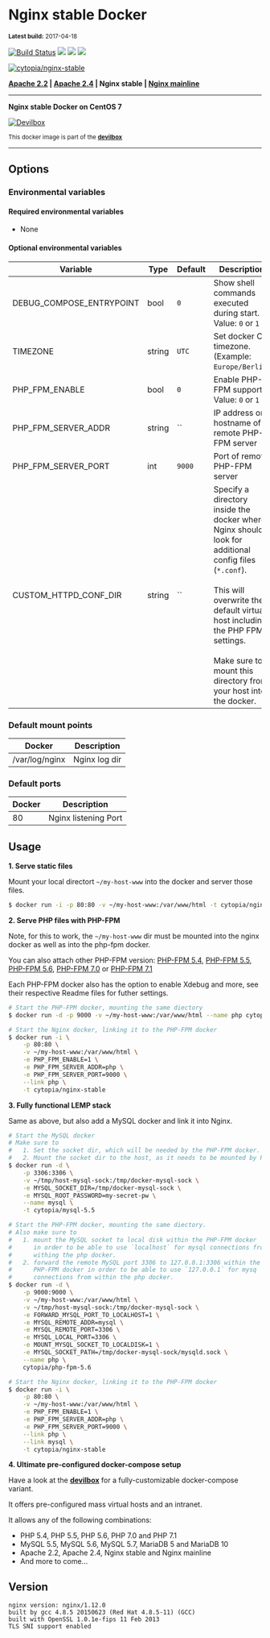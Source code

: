# Nginx stable Docker

<small>**Latest build:** 2017-04-18</small>

[![Build Status](https://travis-ci.org/cytopia/docker-nginx-stable.svg?branch=master)](https://travis-ci.org/cytopia/docker-nginx-stable) [![](https://images.microbadger.com/badges/version/cytopia/nginx-stable.svg)](https://microbadger.com/images/cytopia/nginx-stable "nginx-stable") [![](https://images.microbadger.com/badges/image/cytopia/nginx-stable.svg)](https://microbadger.com/images/cytopia/nginx-stable "nginx-stable") [![](https://images.microbadger.com/badges/license/cytopia/nginx-stable.svg)](https://microbadger.com/images/cytopia/nginx-stable "nginx-stable")

[![cytopia/nginx-stable](http://dockeri.co/image/cytopia/nginx-stable)](https://hub.docker.com/r/cytopia/nginx-stable/)

**[Apache 2.2](https://github.com/cytopia/docker-apache-2.2) | [Apache 2.4](https://github.com/cytopia/docker-apache-2.4) | Nginx stable | [Nginx mainline](https://github.com/cytopia/docker-nginx-mainline)**

----

**Nginx stable Docker on CentOS 7**

[![Devilbox](https://raw.githubusercontent.com/cytopia/devilbox/master/.devilbox/www/htdocs/assets/img/devilbox_80.png)](https://github.com/cytopia/devilbox)

<sub>This docker image is part of the **[devilbox](https://github.com/cytopia/devilbox)**</sub>

----

## Options

### Environmental variables

#### Required environmental variables

- None

#### Optional environmental variables

| Variable | Type | Default | Description |
|----------|------|---------|-------------|
| DEBUG_COMPOSE_ENTRYPOINT | bool | `0` | Show shell commands executed during start.<br/>Value: `0` or `1` |
| TIMEZONE | string | `UTC` | Set docker OS timezone.<br/>(Example: `Europe/Berlin`) |
| PHP_FPM_ENABLE | bool | `0` | Enable PHP-FPM support.<br/>Value: `0` or `1` |
| PHP_FPM_SERVER_ADDR | string | `` | IP address or hostname of remote PHP-FPM server |
| PHP_FPM_SERVER_PORT | int | `9000` | Port of remote PHP-FPM server |
| CUSTOM_HTTPD_CONF_DIR | string | `` | Specify a directory inside the docker where Nginx should look for additional config files (`*.conf`).<br/><br/>This will overwrite the default virtual host including the PHP FPM settings.<br/><br/>Make sure to mount this directory from your host into the docker. |

### Default mount points

| Docker | Description |
|--------|-------------|
| /var/log/nginx | Nginx log dir |


### Default ports

| Docker | Description |
|--------|-------------|
| 80     | Nginx listening Port |


## Usage

**1. Serve static files**

Mount your local directort `~/my-host-www` into the docker and server those files.
```bash
$ docker run -i -p 80:80 -v ~/my-host-www:/var/www/html -t cytopia/nginx-stable
```

**2. Serve PHP files with PHP-FPM**

Note, for this to work, the `~/my-host-www` dir must be mounted into the nginx docker as well as into the php-fpm docker.

You can also attach other PHP-FPM version: [PHP-FPM 5.4](https://github.com/cytopia/docker-php-fpm-5.4), [PHP-FPM 5.5](https://github.com/cytopia/docker-php-fpm-5.5), [PHP-FPM 5.6](https://github.com/cytopia/docker-php-fpm-5.6), [PHP-FPM 7.0](https://github.com/cytopia/docker-php-fpm-7.0) or [PHP-FPM 7.1](https://github.com/cytopia/docker-php-fpm-7.1)

Each PHP-FPM docker also has the option to enable Xdebug and more, see their respective Readme files for futher settings.

```bash
# Start the PHP-FPM docker, mounting the same diectory
$ docker run -d -p 9000 -v ~/my-host-www:/var/www/html --name php cytopia/php-fpm-5.6

# Start the Nginx docker, linking it to the PHP-FPM docker
$ docker run -i \
    -p 80:80 \
    -v ~/my-host-www:/var/www/html \
    -e PHP_FPM_ENABLE=1 \
    -e PHP_FPM_SERVER_ADDR=php \
    -e PHP_FPM_SERVER_PORT=9000 \
    --link php \
    -t cytopia/nginx-stable
```


**3. Fully functional LEMP stack**

Same as above, but also add a MySQL docker and link it into Nginx.
```bash
# Start the MySQL docker
# Make sure to
#   1. Set the socket dir, which will be needed by the PHP-FPM docker.
#   2. Mount the socket dir to the host, as it needs to be mounted by PHP-FPM
$ docker run -d \
    -p 3306:3306 \
    -v ~/tmp/host-mysql-sock:/tmp/docker-mysql-sock \
    -e MYSQL_SOCKET_DIR=/tmp/docker-mysql-sock \
    -e MYSQL_ROOT_PASSWORD=my-secret-pw \
    --name mysql \
    -t cytopia/mysql-5.5

# Start the PHP-FPM docker, mounting the same diectory.
# Also make sure to
#   1. mount the MySQL socket to local disk within the PHP-FPM docker
#      in order to be able to use `localhost` for mysql connections from
#      withing the php docker.
#   2. forward the remote MySQL port 3306 to 127.0.0.1:3306 within the
#      PHP-FPM docker in order to be able to use `127.0.0.1` for mysq
#      connections from within the php docker.
$ docker run -d \
    -p 9000:9000 \
    -v ~/my-host-www:/var/www/html \
    -v ~/tmp/host-mysql-sock:/tmp/docker-mysql-sock \
    -e FORWARD_MYSQL_PORT_TO_LOCALHOST=1 \
    -e MYSQL_REMOTE_ADDR=mysql \
    -e MYSQL_REMOTE_PORT=3306 \
    -e MYSQL_LOCAL_PORT=3306 \
    -e MOUNT_MYSQL_SOCKET_TO_LOCALDISK=1 \
    -e MYSQL_SOCKET_PATH=/tmp/docker-mysql-sock/mysqld.sock \
    --name php \
    cytopia/php-fpm-5.6

# Start the Nginx docker, linking it to the PHP-FPM docker
$ docker run -i \
    -p 80:80 \
    -v ~/my-host-www:/var/www/html \
    -e PHP_FPM_ENABLE=1 \
    -e PHP_FPM_SERVER_ADDR=php \
    -e PHP_FPM_SERVER_PORT=9000 \
    --link php \
    --link mysql \
    -t cytopia/nginx-stable
```

**4. Ultimate pre-configured docker-compose setup**

Have a look at the **[devilbox](https://github.com/cytopia/devilbox)** for a fully-customizable docker-compose variant.

It offers pre-configured mass virtual hosts and an intranet.

It allows any of the following combinations:

* PHP 5.4, PHP 5.5, PHP 5.6, PHP 7.0 and PHP 7.1
* MySQL 5.5, MySQL 5.6, MySQL 5.7, MariaDB 5 and MariaDB 10
* Apache 2.2, Apache 2.4, Nginx stable and Nginx mainline
* And more to come...

## Version

```
nginx version: nginx/1.12.0
built by gcc 4.8.5 20150623 (Red Hat 4.8.5-11) (GCC)
built with OpenSSL 1.0.1e-fips 11 Feb 2013
TLS SNI support enabled
```
